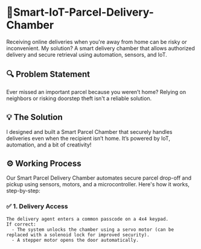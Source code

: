 # 🚀Smart-IoT-Parcel-Delivery-Chamber
Receiving online deliveries when you're away from home can be risky or inconvenient. My solution? A smart delivery chamber that allows authorized delivery and secure retrieval using automation, sensors, and IoT.


## 🔍 Problem Statement
Ever missed an important parcel because you weren’t home?
Relying on neighbors or risking doorstep theft isn't a reliable solution.

## 💡 The Solution
I designed and built a Smart Parcel Chamber that securely handles deliveries even when the recipient isn’t home. It’s powered by IoT, automation, and a bit of creativity!


## ⚙️ Working Process
Our Smart Parcel Delivery Chamber automates secure parcel drop-off and pickup using sensors, motors, and a microcontroller. Here's how it works, step-by-step:
### ✅ 1. Delivery Access
    The delivery agent enters a common passcode on a 4x4 keypad.
    If correct:
      - The system unlocks the chamber using a servo motor (can be replaced with a solenoid lock for improved security).
      - A stepper motor opens the door automatically.


